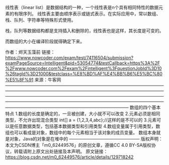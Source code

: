  线性表（linear list）是数据结构的一种，一个线性表是n个具有相同特性的数据元素的有限序列。
 线性表主要由顺序表示或链式表示。在实际应用中，常以数组、栈、队列、字符串等特殊形式使用。 
 
  栈，队列等数据结构都是支持插入和删除的，线性表也是这样，其长度是可变的。 
 
  而数组的大小在编译阶段就得确定下来。

  作者：烬天玉藻前
链接：https://www.nowcoder.com/exam/test/74116504/submission?examPageSource=Intelligent&pid=53054774&testCallback=https%3A%2F%2Fwww.nowcoder.com%2Fexam%2Fintelligent%3FquestionJobId%3D10%26tagId%3D21000&testclass=%E8%BD%AF%E4%BB%B6%E5%BC%80%E5%8F%91
来源：牛客网
————————————————————————————————————————————————————————————————————————————————————————————————————————————————————————————————————————————————————————————————————————————
  数组的四个基本特点
1.数组的长度是确定的，一旦被创建，大小就不可以改变
2.元素必须是相同类型，不允许出现混合类型
int[] a = {1,2,3,4,abc};//这样的是不可以的
3.元素可以是任意数据类型，包括基本数据类型和引用类型
4.数组变量属于引用类型，数组也可以看成是对象，数组中的每个元素相当于该对象的成员变量。
数组本身就是对象，Java的对象是在堆中的
————————————————
版权声明：本文为CSDN博主「m0_62449576」的原创文章，遵循CC 4.0 BY-SA版权协议，转载请附上原文出处链接及本声明。
原文链接：https://blog.csdn.net/m0_62449576/article/details/129718242

